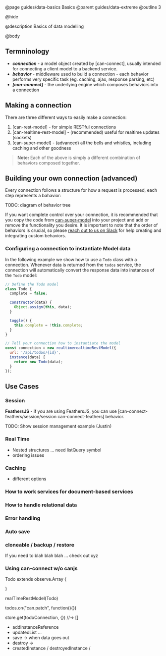 @page guides/data-basics Basics
@parent guides/data-extreme
@outline 3

@hide

@description Basics of data modelling

@body

## Termninology

- _**connection**_ - a model object created by [can-connect], usually intended for connecting a client model to a backend service.
- _**behavior**_ - middleware used to build a connection - each behavior performs very specific task (eg. caching, ajax, response parsing, etc)
- _**[can-connect]**_ - the underlying engine which composes behaviors into a connection

## Making a connection

There are three different ways to easily make a connection:

1. [can-rest-model] - for simple RESTful connections
2. [can-realtime-rest-model] - (recommended) useful for realtime updates (sockets)
3. [can-super-model] - (advanced) all the bells and whistles, including caching and other goodness

> **Note:** Each of the above is simply a different combination of behaviors composed together.

## Building your own connection (advanced)

Every connection follows a structure for how a request is processed, each step represents a bahavior:

TODO: diagram of behavior tree

If you want complete control over your connection, it is recommended that you copy the code from [can-super-model](https://github.com/canjs/can-super-model/blob/master/can-super-model.js) into your project and add or remove the functionality you desire. It is important to note that the order of behaviors is crucial, so please [reach out to us on Slack](https://www.bitovi.com/community/slack) for help creating and integrating custom behaviors.


### Configuring a connection to instantiate Model data

In the following example we show how to use a `Todo` class with a connection. Whenever data is returned from the `todos` service, the connection will automatically convert the response data into instances of the `Todo` model:

```js
// Define the Todo model
class Todo {
  complete = false;

  constructor(data) {
    Object.assign(this, data);
  }

  toggle() {
    this.complete = !this.complete;
  }
}

// Tell your connection how to instantiate the model
const connection = new realtimerealtimeRestModel({
  url: '/api/todos/{id}',
  instance(data) {
    return new Todo(data);
  }
});
```



## Use Cases


### Session

**FeathersJS** - if you are using FeathersJS, you can use [can-connect-feathers/session/session can-connect-feathers] behavior.

TODO: Show session management example (Justin)


### Real Time

- Nested structures ... need listQuery symbol
- ordering issues



### Caching

- different options

### How to work services for document-based services

### How to handle relational data

### Error handling

### Auto save

### cloneable / backup / restore

If you need to blah blah blah ... check out xyz


### Using can-connect w/o canjs

Todo extends observe.Array {

}

realTimeRestModel(Todo)


todos.on("can.patch", function(){})


store.get(todoConnection, {}) //-> []

- addInstanceReference
- updatedList ...
- save -> when data goes out
- destroy ->
- createdInstance / destroyedInstance /
